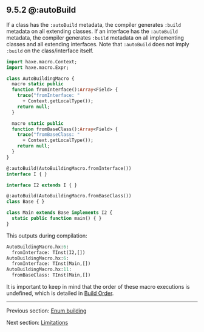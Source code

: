 ## 9.5.2 @:autoBuild

If a class has the `:autoBuild` metadata, the compiler generates `:build` metadata on all extending classes. If an interface has the `:autoBuild` metadata, the compiler generates `:build` metadata on all implementing classes and all extending interfaces. Note that `:autoBuild` does not imply `:build` on the class/interface itself.

```haxe
import haxe.macro.Context;
import haxe.macro.Expr;

class AutoBuildingMacro {
  macro static public
  function fromInterface():Array<Field> {
    trace("fromInterface: "
      + Context.getLocalType());
    return null;
  }

  macro static public
  function fromBaseClass():Array<Field> {
    trace("fromBaseClass: "
      + Context.getLocalType());
    return null;
  }
}
```
```haxe
@:autoBuild(AutoBuildingMacro.fromInterface())
interface I { }

interface I2 extends I { }

@:autoBuild(AutoBuildingMacro.fromBaseClass())
class Base { }

class Main extends Base implements I2 {
  static public function main() { }
}
```

This outputs during compilation:

```haxe
AutoBuildingMacro.hx:6:
  fromInterface: TInst(I2,[])
AutoBuildingMacro.hx:6:
  fromInterface: TInst(Main,[])
AutoBuildingMacro.hx:11:
  fromBaseClass: TInst(Main,[])
```

It is important to keep in mind that the order of these macro executions is undefined, which is detailed in [Build Order](macro-limitations-build-order.md).

---

Previous section: [Enum building](macro-enum-building.md)

Next section: [Limitations](macro-limitations.md)